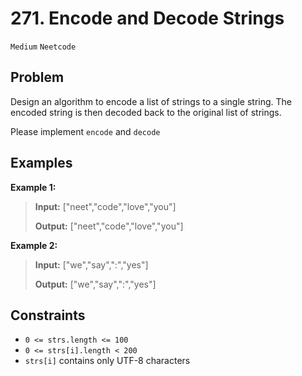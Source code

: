 # 271. Encode and Decode Strings

`Medium` `Neetcode`

## Problem

Design an algorithm to encode a list of strings to a single string. The encoded string is then decoded back to the original list of strings.

Please implement `encode` and `decode`
 
## Examples

**Example 1:**

> **Input:** ["neet","code","love","you"]
>
> **Output:** ["neet","code","love","you"]

**Example 2:**

> **Input:** ["we","say",":","yes"]
>
> **Output:** ["we","say",":","yes"]

## Constraints

- `0 <= strs.length <= 100`
- `0 <= strs[i].length < 200`
- `strs[i]` contains only UTF-8 characters